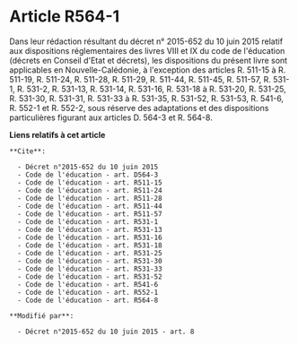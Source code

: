 # Article R564-1

Dans leur rédaction résultant du décret n° 2015-652 du 10 juin 2015 relatif aux dispositions réglementaires des livres VIII
et IX du code de l'éducation (décrets en Conseil d'Etat et décrets), les dispositions du présent livre sont applicables en
Nouvelle-Calédonie, à l'exception des articles R. 511-15 à R. 511-19, R. 511-24, R. 511-28, R. 511-29, R. 511-44, R. 511-45,
R. 511-57, R. 531-1, R. 531-2, R. 531-13, R. 531-14, R. 531-16, R. 531-18 à R. 531-20, R. 531-25, R. 531-30, R. 531-31, R.
531-33 à R. 531-35, R. 531-52, R. 531-53, R. 541-6, 
R. 552-1 et R. 552-2, sous réserve des adaptations et des dispositions particulières figurant aux articles D. 564-3 et R.
564-8.

**Liens relatifs à cet article**

	**Cite**:

	  - Décret n°2015-652 du 10 juin 2015
	  - Code de l'éducation - art. D564-3
	  - Code de l'éducation - art. R511-15
	  - Code de l'éducation - art. R511-24
	  - Code de l'éducation - art. R511-28
	  - Code de l'éducation - art. R511-44
	  - Code de l'éducation - art. R511-57
	  - Code de l'éducation - art. R531-1
	  - Code de l'éducation - art. R531-13
	  - Code de l'éducation - art. R531-16
	  - Code de l'éducation - art. R531-18
	  - Code de l'éducation - art. R531-25
	  - Code de l'éducation - art. R531-30
	  - Code de l'éducation - art. R531-33
	  - Code de l'éducation - art. R531-52
	  - Code de l'éducation - art. R541-6
	  - Code de l'éducation - art. R552-1
	  - Code de l'éducation - art. R564-8

	**Modifié par**:

	  - Décret n°2015-652 du 10 juin 2015 - art. 8
